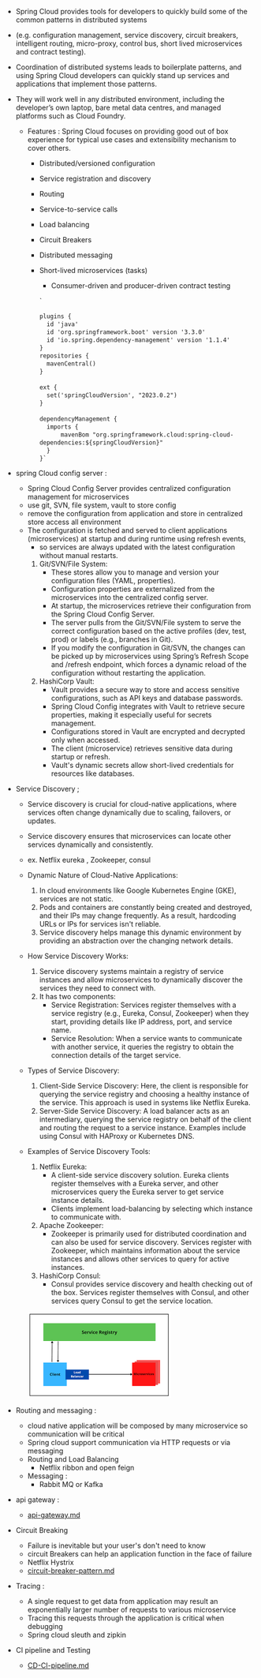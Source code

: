 - Spring Cloud provides tools for developers to quickly build some of the common patterns in distributed systems 
- (e.g. configuration management, service discovery, circuit breakers, intelligent routing, micro-proxy, control bus, short lived microservices and contract testing). 
- Coordination of distributed systems leads to boilerplate patterns, and using Spring Cloud developers can quickly stand up services and applications that implement those patterns. 
- They will work well in any distributed environment, including the developer’s own laptop, bare metal data centres, and managed platforms such as Cloud Foundry.

  - Features : Spring Cloud focuses on providing good out of box experience for typical use cases and extensibility mechanism to cover others.
      - Distributed/versioned configuration 
      - Service registration and discovery 
      - Routing 
      - Service-to-service calls 
      - Load balancing 
      - Circuit Breakers 
      - Distributed messaging 
      - Short-lived microservices (tasks)
        - Consumer-driven and producer-driven contract testing

        `

            plugins {
              id 'java'
              id 'org.springframework.boot' version '3.3.0'
              id 'io.spring.dependency-management' version '1.1.4'
            }
            repositories {
              mavenCentral()
            }
        
            ext {
              set('springCloudVersion', "2023.0.2")
            }
        
            dependencyManagement {
              imports {
                  mavenBom "org.springframework.cloud:spring-cloud-dependencies:${springCloudVersion}"
              }
            }`
- spring Cloud config server : 
     - Spring Cloud Config Server provides centralized configuration management for microservices 
     - use git, SVN, file system, vault to store config
     - remove the configuration from application and store in centralized store access all environment
     - The configuration is fetched and served to client applications (microservices) at startup and during runtime using refresh events, 
        - so services are always updated with the latest configuration without manual restarts.
        1. Git/SVN/File System:
           - These stores allow you to manage and version your configuration files (YAML, properties).
           - Configuration properties are externalized from the microservices into the centralized config server.
           - At startup, the microservices retrieve their configuration from the Spring Cloud Config Server.
           - The server pulls from the Git/SVN/File system to serve the correct configuration based on the active profiles (dev, test, prod) or labels (e.g., branches in Git).
           - If you modify the configuration in Git/SVN, the changes can be picked up by microservices using Spring’s Refresh Scope and /refresh endpoint, which forces a dynamic reload of the configuration without restarting the application.
        2. HashiCorp Vault:
           - Vault provides a secure way to store and access sensitive configurations, such as API keys and database passwords.
           - Spring Cloud Config integrates with Vault to retrieve secure properties, making it especially useful for secrets management.
           - Configurations stored in Vault are encrypted and decrypted only when accessed.
           - The client (microservice) retrieves sensitive data during startup or refresh.
           - Vault's dynamic secrets allow short-lived credentials for resources like databases.
- Service Discovery ;
  - Service discovery is crucial for cloud-native applications, where services often change dynamically due to scaling, failovers, or updates.
  - Service discovery ensures that microservices can locate other services dynamically and consistently.
  - ex. Netflix eureka , Zookeeper, consul
  - Dynamic Nature of Cloud-Native Applications:
    1. In cloud environments like Google Kubernetes Engine (GKE), services are not static.
    2. Pods and containers are constantly being created and destroyed, and their IPs may change frequently. As a result, hardcoding URLs or IPs for services isn't reliable.
    3. Service discovery helps manage this dynamic environment by providing an abstraction over the changing network details.
  - How Service Discovery Works:
    1. Service discovery systems maintain a registry of service instances and allow microservices to dynamically discover the services they need to connect with. 
    2. It has two components:
       - Service Registration: Services register themselves with a service registry (e.g., Eureka, Consul, Zookeeper) when they start, providing details like IP address, port, and service name.
       - Service Resolution: When a service wants to communicate with another service, it queries the registry to obtain the connection details of the target service.
  - Types of Service Discovery:
    1. Client-Side Service Discovery: Here, the client is responsible for querying the service registry and choosing a healthy instance of the service. This approach is used in systems like Netflix Eureka.
    2. Server-Side Service Discovery: A load balancer acts as an intermediary, querying the service registry on behalf of the client and routing the request to a service instance. Examples include using Consul with HAProxy or Kubernetes DNS.
  - Examples of Service Discovery Tools:
    1. Netflix Eureka: 
        - A client-side service discovery solution. Eureka clients register themselves with a Eureka server, and other microservices query the Eureka server to get service instance details.
        - Clients implement load-balancing by selecting which instance to communicate with.
    2. Apache Zookeeper:
        - Zookeeper is primarily used for distributed coordination and can also be used for service discovery. Services register with Zookeeper, which maintains information about the service instances and allows other services to query for active instances.
    3. HashiCorp Consul:
       - Consul provides service discovery and health checking out of the box. Services register themselves with Consul, and other services query Consul to get the service location.

    ![img.png](../../../img.png)

- Routing and messaging :
    - cloud native application will be composed by many microservice so communication will be critical
    - Spring cloud support communication via HTTP requests or via messaging 
    - Routing and Load Balancing 
        - Netflix ribbon and open feign 
    - Messaging :
        - Rabbit MQ or Kafka
- api gateway : 
    - [api-gateway.md](../../microservice/api-gateway.md)
- Circuit Breaking 
    - Failure is inevitable but your user's don't need to know
    - circuit Breakers can help an application function in the face of failure 
    - Netflix Hystrix
    - [circuit-breaker-pattern.md](../../microservice/circuit-breaker-pattern.md)
- Tracing :
    - A single request to get data from application may result an exponentially larger number of
    requests to various microservice
    - Tracing this requests through the application is critical when debugging 
    - Spring cloud sleuth and zipkin 
- CI pipeline and Testing 
    - [CD-CI-pipeline.md](../../cd/ci/CD-CI-pipeline.md)